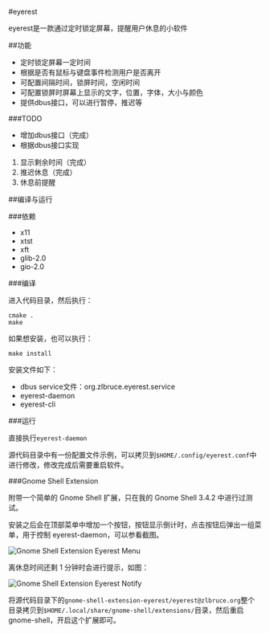 #eyerest

eyerest是一款通过定时锁定屏幕，提醒用户休息的小软件

##功能

* 定时锁定屏幕一定时间
* 根据是否有鼠标与键盘事件检测用户是否离开
* 可配置间隔时间，锁屏时间，空闲时间
* 可配置锁屏时屏幕上显示的文字，位置，字体，大小与颜色
* 提供dbus接口，可以进行暂停，推迟等

###TODO

* 增加dbus接口（完成）
* 根据dbus接口实现
 1. 显示剩余时间（完成）
 2. 推迟休息（完成）
 3. 休息前提醒
 
##编译与运行

###依赖

* x11
* xtst
* xft
* glib-2.0
* gio-2.0

###编译

进入代码目录，然后执行：

    cmake .
    make

如果想安装，也可以执行：

    make install

安装文件如下：

* dbus service文件：org.zlbruce.eyerest.service
* eyerest-daemon
* eyerest-cli

###运行

直接执行`eyerest-daemon`

源代码目录中有一份配置文件示例，可以拷贝到`$HOME/.config/eyerest.conf`中进行修改，修改完成后需要重启软件。

###Gnome Shell Extension

附带一个简单的 Gnome Shell 扩展，只在我的 Gnome Shell 3.4.2 中进行过测试。

安装之后会在顶部菜单中增加一个按钮，按钮显示倒计时，点击按钮后弹出一组菜单，用于控制 eyerest-daemon，可以参看截图。

![Gnome Shell Extension Eyerest Menu](http://i.imgur.com/oV3DG.png)

离休息时间还剩 1 分钟时会进行提示，如图：

![Gnome Shell Extension Eyerest Notify](http://i.imgur.com/olRwd.png)

将源代码目录下的`gnome-shell-extension-eyerest/eyerest@zlbruce.org`整个目录拷贝到`$HOME/.local/share/gnome-shell/extensions/`目录，然后重启 gnome-shell，开启这个扩展即可。
